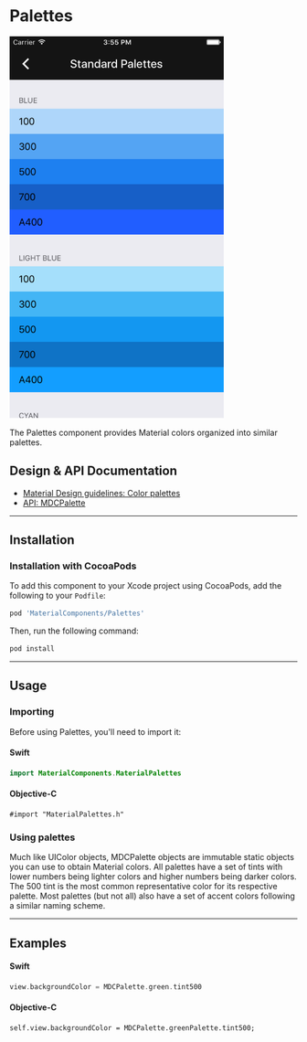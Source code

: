 <!--docs:
title: "Palettes"
layout: detail
section: components
excerpt: "The Palettes component provides Material color palettes."
iconId: color
path: /catalog/palette/
api_doc_root: true
-->

# Palettes

<div class="article__asset article__asset--screenshot">
  <img src="docs/assets/palettes.png" alt="Palettes" width="375">
</div>

The Palettes component provides Material colors organized into similar palettes.

## Design & API Documentation

<ul class="icon-list">
  <li class="icon-list-item icon-list-item--spec"><a href="https://material.io/guidelines/style/color.html#color-color-palette">Material Design guidelines: Color palettes</a></li>
  <li class="icon-list-item icon-list-item--link"><a href="https://material.io/components/ios/catalog/palette/api-docs/Classes/MDCPalette.html">API: MDCPalette</a></li>
</ul>

- - -

## Installation

### Installation with CocoaPods

To add this component to your Xcode project using CocoaPods, add the following to your `Podfile`:

``` bash
pod 'MaterialComponents/Palettes'
```
<!--{: .code-renderer.code-renderer--install }-->

Then, run the following command:

``` bash
pod install
```


- - -

## Usage

### Importing

Before using Palettes, you'll need to import it:

<!--<div class="material-code-render" markdown="1">-->
#### Swift
``` swift
import MaterialComponents.MaterialPalettes
```

#### Objective-C

``` objc
#import "MaterialPalettes.h"
```
<!--</div>-->

### Using palettes

Much like UIColor objects, MDCPalette objects are immutable static objects you can use to obtain
Material colors. All palettes have a set of tints with lower numbers being lighter colors and higher
numbers being darker colors. The 500 tint is the most common representative color for its respective
palette. Most palettes (but not all) also have a set of accent colors following a similar naming
scheme.

- - -

## Examples

<!--<div class="material-code-render" markdown="1">-->
#### Swift

``` swift
view.backgroundColor = MDCPalette.green.tint500
```

#### Objective-C

``` objc
self.view.backgroundColor = MDCPalette.greenPalette.tint500;
```
<!--</div>-->
